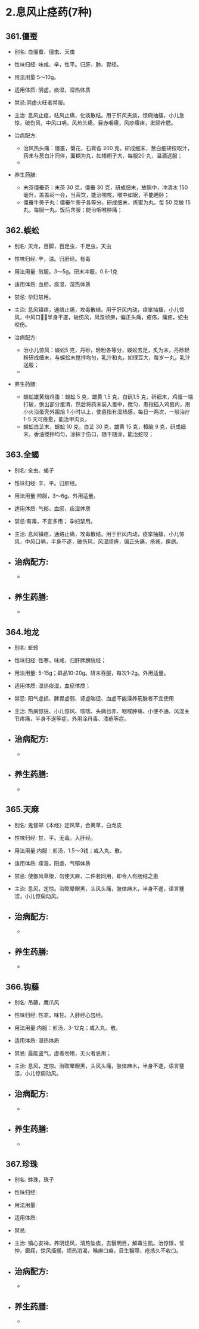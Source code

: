 # 2.息风止痉药(7种)


## 361.僵蚕

- 别名: 白僵蚕、僵虫、天虫
- 性味归经: 味咸、辛，性平。归肝、肺、胃经。
- 用法用量:5～10g。
- 适用体质: 阴虚，痰湿，湿热体质
- 禁忌:阴虚火旺者禁服。 

- 主治: 息风止痉，祛风止痛，化痰散结。用于肝风夹痰，惊痫抽搐，小儿急惊，破伤风，中风口㖞，风热头痛，目赤咽痛，风疹瘙痒，发颐痄腮。
- 治病配方: 
  - 治风热头痛：僵蚕，菊花，石膏各 200 克，研成细末，葱白细研绞取汁，药末与葱白汁同伴，面糊为丸，如梧桐子大，每服20 丸，温酒送服；
  - 
  
- 养生药膳: 
  - 末茶僵蚕茶：末茶 30 克，僵蚕 30 克，研成细末，放碗中，冲沸水 150 毫升，盖盖闷一会，当茶饮，能治喘咳，喉中如锯，不能睡卧；
  - 僵蚕牛蒡子丸：僵蚕牛蒡子各等分，研成细末，炼蜜为丸，每 50 克做 15 丸，每服一丸，饭后含服；能治咽喉肿痛；


## 362.蜈蚣

- 别名: 天龙，百脚，百足虫，千足虫，天虫
- 性味归经: 辛，温。归肝经。有毒
- 用法用量:  煎服。3～5g。研末冲服，0.6-1克
- 适用体质: 血瘀，痰湿，湿热体质
- 禁忌: 孕妇禁用。

- 主治: 息风镇痉，通络止痛，攻毒散结。用于肝风内动，痉挛抽搐，小儿惊风，中风口，半身不遂，破伤风，风湿顽痹，偏正头痛，疮疡，瘰疬，蛇虫咬伤。
- 治病配方: 
  - 治小儿惊风：蜈蚣5 克，丹砂，轻粉各等分，蜈蚣去足，炙为末，丹砂轻粉研成细末，与蜈蚣末搅拌均匀，乳汁和丸，如绿豆大，每岁一丸，乳汁送服；
  - 
  
- 养生药膳: 
  - 蜈蚣雄黄焙鸡蛋：蜈蚣 5 克，雄黄 1.5 克，白矾1.5 克，研细末，鸡蛋一端打破，倒出部分蛋清，然后将药末装入蛋中，搅匀，患指插入鸡蛋内，用小火沿蛋壳外围焙 1 小时以上，使患指有湿热感，每日一两次，一般治疗 1-5 天可痊愈，能治甲沟炎，
  - 蜈蚣白芷末，蜈蚣 10 克，白芷 30 克，雄黄 15 克，樟脑 9 克，研成细末，香油搅拌均匀，涂抹于伤口，随干随涂，能治蛇咬；



## 363.全蝎

- 别名: 全虫、蝎子
- 性味归经: 辛，平。归肝经。
- 用法用量:煎服，3～6g。外用适量。
- 适用体质: 气郁，血瘀，痰湿体质
- 禁忌:有毒，不宜多用； 孕妇禁用。

- 主治: 息风镇痉，通络止痛，攻毒散结。用于肝风内动，痉挛抽搐，小儿惊风，中风口㖞，半身不遂，破伤风，风湿顽痹，偏正头痛，疮疡，瘰疬。
- 治病配方: 
  - 
  - 
  
- 养生药膳: 
  - 
  - 


## 364.地龙

- 别名: 蚯蚓
- 性味归经: 性寒，味咸，归肝脾膀胱经；
- 用法用量: 5-15g；鲜品10-20g。研末吞服，每次1-2g。外用适量。
- 适用体质: 湿热痰湿，血瘀体质；
- 禁忌: 阳气虚损、脾胃虚弱、肾虚喘促、血虚不能濡养筋脉者不宜使用

- 主治: 热病惊狂、小儿惊风、咳喘、头痛目赤、咽喉肿痛、小便不通、风湿关节疼痛，半身不遂等症。外用涂丹毒、漆疮等症。
- 治病配方: 
  - 
  - 
  
- 养生药膳: 
  - 
  - 


## 365.天麻

- 别名: 鬼督邮《本经》定风草，合离草，白龙皮
- 性味归经: 甘，平。无毒。入肝经。
- 用法用量:内服：煎汤，1.5～3钱；或入丸、散。
- 适用体质: 痰湿，阳虚，气郁体质
- 禁忌: 使御风草根，勿使天麻，二件若同用，即令人有肠结之患

- 主治: 息风，定惊。治眩晕眼黑，头风头痛，肢体麻木，半身不遂，语言蹇涩，小儿惊痫动风。
- 治病配方: 
  - 
  - 
  
- 养生药膳: 
  - 
  - 

## 366.钩藤

- 别名: 吊藤，鹰爪风
- 性味归经: 性凉，味甘。入肝经心包经。
- 用法用量:内服：煎汤，3-12克；或入丸、散。
- 适用体质: 湿热体质
- 禁忌: 最能盗气，虚者勿用，无火者忌用；

- 主治: 息风，定惊。治眩晕眼黑，头风头痛，肢体麻木，半身不遂，语言蹇涩，小儿惊痫动风。
- 治病配方: 
  - 
  - 
  
- 养生药膳: 
  - 
  - 


## 367.珍珠

- 别名: 蚌珠，珠子
- 性味归经: 
- 用法用量:
- 适用体质: 
- 禁忌: 

- 主治: 镇心安神，养阴熄风，清热坠痰，去翳明目，解毒生肌。治惊悸，怔忡，癫痫，惊风搐搦，烦热消渴，喉痹口疳，目生翳障，疮疡久不收口。
- 治病配方: 
  - 
  - 
  
- 养生药膳: 
  - 
  - 








